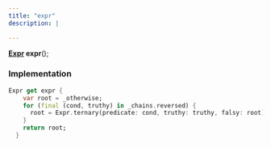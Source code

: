 ```yaml
---
title: "expr"
description: |

---
```

<span class="dart-code"><strong>[Expr] expr</strong>();</span>


### Implementation
```dart
Expr get expr {
    var root = _otherwise;
    for (final (cond, truthy) in _chains.reversed) {
      root = Expr.ternary(predicate: cond, truthy: truthy, falsy: root);
    }
    return root;
  }
```

[Expr]: /reference/classes/expr/